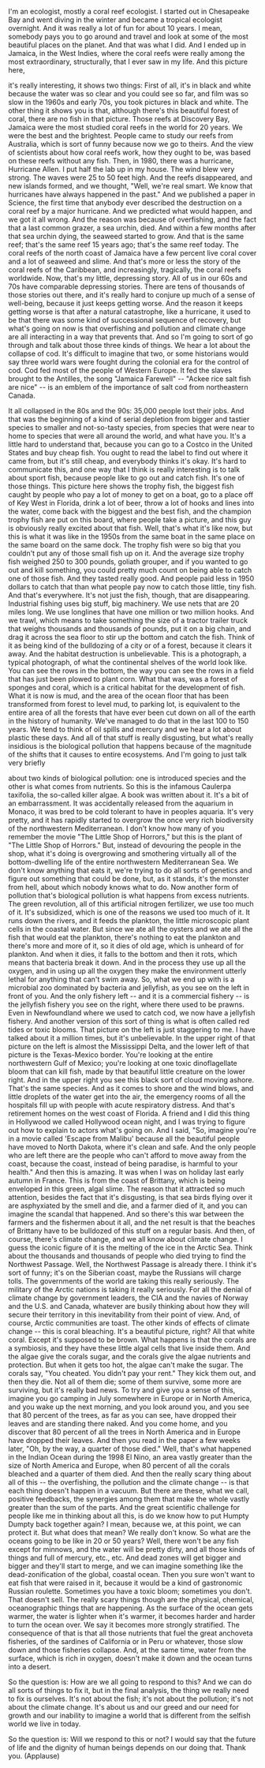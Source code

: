 
I&#39;m an ecologist,
mostly a coral reef ecologist.
I started out in Chesapeake Bay
and went diving in the winter
and became a tropical ecologist overnight.
And it was really a lot of fun
for about 10 years.
I mean, somebody pays you
to go around and travel
and look at some of the most
beautiful places on the planet.
And that was what I did.
And I ended up in Jamaica,
in the West Indies,
where the coral reefs were really
among the most extraordinary, structurally,
that I ever saw in my life.
And this picture here,

it&#39;s really interesting, it shows two things:
First of all, it&#39;s in black and white
because the water was so clear
and you could see so far,
and film was so slow
in the 1960s and early 70s,
you took pictures in black and white.
The other thing it shows you
is that, although there&#39;s this beautiful
forest of coral,
there are no fish in that picture.
Those reefs at Discovery Bay, Jamaica
were the most studied coral reefs
in the world for 20 years.
We were the best and the brightest.
People came to study our reefs from Australia,
which is sort of funny
because now we go to theirs.
And the view of scientists
about how coral reefs work, how they ought to be,
was based on these reefs
without any fish.
Then, in 1980,
there was a hurricane, Hurricane Allen.
I put half the lab
up in my house.
The wind blew very strong.
The waves were 25
to 50 feet high.
And the reefs disappeared, and new islands formed,
and we thought, &quot;Well, we&#39;re real smart.
We know that hurricanes
have always happened in the past.&quot;
And we published a paper in Science,
the first time that anybody ever
described the destruction
on a coral reef by a major hurricane.
And we predicted what would happen,
and we got it all wrong.
And the reason was
because of overfishing,
and the fact that a last common grazer,
a sea urchin, died.
And within a few months
after that sea urchin dying, the seaweed started to grow.
And that is the same reef;
that&#39;s the same reef 15 years ago;
that&#39;s the same reef today.
The coral reefs of the north coast of Jamaica
have a few percent live coral cover
and a lot of seaweed and slime.
And that&#39;s more or less the story
of the coral reefs of the Caribbean,
and increasingly, tragically,
the coral reefs worldwide.
Now, that&#39;s my little, depressing story.
All of us in our 60s and 70s
have comparable depressing stories.
There are tens of thousands
of those stories out there,
and it&#39;s really hard to conjure up
much of a sense of well-being,
because it just keeps getting worse.
And the reason it keeps getting worse
is that after a natural catastrophe,
like a hurricane,
it used to be that there was
some kind of successional sequence of recovery,
but what&#39;s going on now is that
overfishing and pollution and climate change
are all interacting
in a way that prevents that.
And so I&#39;m going to sort of go through
and talk about those three
kinds of things.
We hear a lot about
the collapse of cod.
It&#39;s difficult to imagine that
two, or some historians would say three world wars
were fought during the colonial era
for the control of cod.
Cod fed most of the people of Western Europe.
It fed the slaves
brought to the Antilles,
the song &quot;Jamaica Farewell&quot; --
&quot;Ackee rice salt fish are nice&quot; --
is an emblem of the importance
of salt cod from northeastern Canada.

It all collapsed in the 80s and the 90s:
35,000 people lost their jobs.
And that was the beginning
of a kind of serial depletion
from bigger and tastier species
to smaller and not-so-tasty species,
from species that were near to home
to species that were all around the world,
and what have you.
It&#39;s a little hard to understand that,
because you can go to a Costco in the United States
and buy cheap fish.
You ought to read the label to find out where it came from,
but it&#39;s still cheap,
and everybody thinks it&#39;s okay.
It&#39;s hard to communicate this,
and one way that I think is really interesting
is to talk about sport fish,
because people like to go out and catch fish.
It&#39;s one of those things.
This picture here shows the trophy fish,
the biggest fish caught
by people who pay a lot of money
to get on a boat,
go to a place off of Key West in Florida,
drink a lot of beer,
throw a lot of hooks and lines into the water,
come back with the biggest and the best fish,
and the champion trophy fish
are put on this board, where people take a picture,
and this guy is obviously
really excited about that fish.
Well, that&#39;s what it&#39;s like now,
but this is what it was like in the 1950s
from the same boat in the same place
on the same board on the same dock.
The trophy fish
were so big
that you couldn&#39;t put any of those small fish up on it.
And the average size trophy fish
weighed 250 to 300 pounds, goliath grouper,
and if you wanted to go out and kill something,
you could pretty much count on
being able to catch one of those fish.
And they tasted really good.
And people paid less in 1950 dollars
to catch that
than what people pay now
to catch those little, tiny fish.
And that&#39;s everywhere.
It&#39;s not just the fish, though,
that are disappearing.
Industrial fishing uses big stuff,
big machinery.
We use nets that are 20 miles long.
We use longlines
that have one million or two million hooks.
And we trawl,
which means to take something
the size of a tractor trailer truck
that weighs thousands and thousands of pounds,
put it on a big chain,
and drag it across the sea floor
to stir up the bottom and catch the fish.
Think of it as
being kind of the bulldozing of a city
or of a forest,
because it clears it away.
And the habitat destruction
is unbelievable.
This is a photograph,
a typical photograph,
of what the continental shelves
of the world look like.
You can see the rows in the bottom,
the way you can see the rows
in a field that has just been plowed
to plant corn.
What that was, was a forest of sponges and coral,
which is a critical habitat
for the development of fish.
What it is now is mud,
and the area of the ocean floor
that has been transformed from forest
to level mud, to parking lot,
is equivalent to the entire area
of all the forests
that have ever been cut down
on all of the earth
in the history of humanity.
We&#39;ve managed to do that
in the last 100 to 150 years.
We tend to think of oil spills
and mercury
and we hear a lot about plastic these days.
And all of that stuff is really disgusting,
but what&#39;s really insidious
is the biological pollution that happens
because of the magnitude of the shifts
that it causes
to entire ecosystems.
And I&#39;m going to just talk very briefly

about two kinds of biological pollution:
one is introduced species
and the other is what comes from nutrients.
So this is the infamous
Caulerpa taxifolia,
the so-called killer algae.
A book was written about it.
It&#39;s a bit of an embarrassment.
It was accidentally released
from the aquarium in Monaco,
it was bred to be cold tolerant
to have in peoples aquaria.
It&#39;s very pretty,
and it has rapidly started
to overgrow
the once very rich
biodiversity of the
northwestern Mediterranean.
I don&#39;t know how many of you remember the movie
&quot;The Little Shop of Horrors,&quot;
but this is the plant of &quot;The Little Shop of Horrors.&quot;
But, instead of devouring the people in the shop,
what it&#39;s doing is overgrowing
and smothering
virtually all of the bottom-dwelling life
of the entire northwestern
Mediterranean Sea.
We don&#39;t know anything that eats it,
we&#39;re trying to do all sorts of genetics
and figure out something that could be done,
but, as it stands, it&#39;s the monster from hell,
about which nobody knows what to do.
Now another form of pollution
that&#39;s biological pollution
is what happens from excess nutrients.
The green revolution,
all of this artificial nitrogen fertilizer, we use too much of it.
It&#39;s subsidized, which is one of the reasons we used too much of it.
It runs down the rivers,
and it feeds the plankton,
the little microscopic plant cells
in the coastal water.
But since we ate all the oysters
and we ate all the fish that would eat the plankton,
there&#39;s nothing to eat the plankton
and there&#39;s more and more of it,
so it dies of old age,
which is unheard of for plankton.
And when it dies, it falls to the bottom
and then it rots,
which means that bacteria break it down.
And in the process
they use up all the oxygen,
and in using up all the oxygen
they make the environment utterly lethal
for anything that can&#39;t swim away.
So, what we end up with
is a microbial zoo
dominated by bacteria
and jellyfish, as you see
on the left in front of you.
And the only fishery left --
and it is a commercial fishery --
is the jellyfish fishery
you see on the right, where there used to be prawns.
Even in Newfoundland
where we used to catch cod,
we now have a jellyfish fishery.
And another version of this sort of thing
is what is often called red tides
or toxic blooms.
That picture on the left is just staggering to me.
I have talked about it a million times,
but it&#39;s unbelievable.
In the upper right of that picture on the left
is almost the Mississippi Delta,
and the lower left of that picture
is the Texas-Mexico border.
You&#39;re looking at the entire
northwestern Gulf of Mexico;
you&#39;re looking at one toxic
dinoflagellate bloom that can kill fish,
made by that beautiful little creature
on the lower right.
And in the upper right you see this
black sort of cloud
moving ashore.
That&#39;s the same species.
And as it comes to shore and the wind blows,
and little droplets of the water get into the air,
the emergency rooms of all the hospitals fill up
with people with acute respiratory distress.
And that&#39;s retirement homes
on the west coast of Florida.
A friend and I did this thing in Hollywood
we called Hollywood ocean night,
and I was trying to figure out how to
explain to actors what&#39;s going on.
And I said,
&quot;So, imagine you&#39;re in a movie called &#39;Escape from Malibu&#39;
because all the beautiful people have moved
to North Dakota, where it&#39;s clean and safe.
And the only people who are left there
are the people who can&#39;t afford
to move away from the coast,
because the coast, instead of being paradise,
is harmful to your health.&quot;
And then this is amazing.
It was when I was on holiday last early autumn in France.
This is from the coast of Brittany,
which is being enveloped
in this green, algal slime.
The reason that it attracted so much attention,
besides the fact that it&#39;s disgusting,
is that sea birds flying over it
are asphyxiated by the smell and die,
and a farmer died of it,
and you can imagine the scandal that happened.
And so there&#39;s this war
between the farmers
and the fishermen about it all,
and the net result is that
the beaches of Brittany have to be bulldozed of this stuff
on a regular basis.
And then, of course, there&#39;s climate change,
and we all know about climate change.
I guess the iconic figure of it
is the melting of the ice
in the Arctic Sea.
Think about the thousands and thousands of people who died
trying to find the Northwest Passage.
Well, the Northwest Passage is already there.
I think it&#39;s sort of funny;
it&#39;s on the Siberian coast,
maybe the Russians will charge tolls.
The governments of the world
are taking this really seriously.
The military of the Arctic nations
is taking it really seriously.
For all the denial of climate change
by government leaders,
the CIA
and the navies of Norway
and the U.S. and Canada, whatever
are busily thinking about
how they will secure their territory
in this inevitability
from their point of view.
And, of course, Arctic communities are toast.
The other kinds of effects of climate change --
this is coral bleaching. It&#39;s a beautiful picture, right?
All that white coral.
Except it&#39;s supposed to be brown.
What happens is that
the corals are a symbiosis,
and they have these little algal cells
that live inside them.
And the algae give the corals sugar,
and the corals give the algae
nutrients and protection.
But when it gets too hot,
the algae can&#39;t make the sugar.
The corals say, &quot;You cheated. You didn&#39;t pay your rent.&quot;
They kick them out, and then they die.
Not all of them die; some of them survive,
some more are surviving,
but it&#39;s really bad news.
To try and give you a sense of this,
imagine you go camping in July
somewhere in Europe or in North America,
and you wake up the next morning, and you look around you,
and you see that 80 percent of the trees,
as far as you can see,
have dropped their leaves and are standing there naked.
And you come home, and you discover
that 80 percent of all the trees
in North America and in Europe
have dropped their leaves.
And then you read in the paper a few weeks later,
&quot;Oh, by the way, a quarter of those died.&quot;
Well, that&#39;s what happened in the Indian Ocean
during the 1998 El Nino,
an area vastly greater
than the size of North America and Europe,
when 80 percent of all the corals bleached
and a quarter of them died.
And then the really scary thing
about all of this --
the overfishing, the pollution and the climate change --
is that each thing doesn&#39;t happen in a vacuum.
But there are these, what we call, positive feedbacks,
the synergies among them
that make the whole vastly greater
than the sum of the parts.
And the great scientific challenge
for people like me in thinking about all this,
is do we know how
to put Humpty Dumpty back together again?
I mean, because we, at this point, we can protect it.
But what does that mean?
We really don&#39;t know.
So what are the oceans going to be like
in 20 or 50 years?
Well, there won&#39;t be any fish
except for minnows,
and the water will be pretty dirty,
and all those kinds of things
and full of mercury, etc., etc.
And dead zones will get bigger and bigger
and they&#39;ll start to merge,
and we can imagine something like
the dead-zonification
of the global, coastal ocean.
Then you sure won&#39;t want to eat fish that were raised in it,
because it would be a kind of
gastronomic Russian roulette.
Sometimes you have a toxic bloom;
sometimes you don&#39;t.
That doesn&#39;t sell.
The really scary things though
are the physical, chemical,
oceanographic things that are happening.
As the surface of the ocean gets warmer,
the water is lighter when it&#39;s warmer,
it becomes harder and harder
to turn the ocean over.
We say it becomes
more strongly stratified.
The consequence of that is that
all those nutrients
that fuel the great anchoveta fisheries,
of the sardines of California
or in Peru or whatever,
those slow down
and those fisheries collapse.
And, at the same time,
water from the surface, which is rich in oxygen,
doesn&#39;t make it down
and the ocean turns into a desert.

So the question is: How are we all
going to respond to this?
And we can do
all sorts of things to fix it,
but in the final analysis,
the thing we really need to fix
is ourselves.
It&#39;s not about the fish; it&#39;s not about the pollution;
it&#39;s not about the climate change.
It&#39;s about us
and our greed and our need for growth
and our inability to imagine a world
that is different from the selfish world
we live in today.

So the question is: Will we respond to this or not?
I would say that the future of life
and the dignity of human beings
depends on our doing that.
Thank you. 
(Applause)

